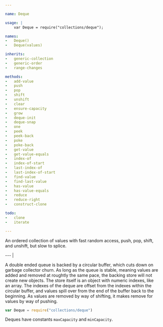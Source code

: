 ```yaml
---

name: Deque

usage: |
    var Deque = require("collections/deque");

names:
-   Deque()
-   Deque(values)

inherits:
-   generic-collection
-   generic-order
-   range-changes

methods:
-   add-value
-   push
-   pop
-   shift
-   unshift
-   clear
-   ensure-capacity
-   grow
-   deque-init
-   deque-snap
-   one
-   peek
-   peek-back
-   poke
-   poke-back
-   get-value
-   get-value-equals
-   index-of
-   index-of-start
-   last-index-of
-   last-index-of-start
-   find-value
-   find-last-value
-   has-value
-   has-value-equals
-   reduce
-   reduce-right
-   construct-clone

todo:
-   clone
-   iterate

---
```


An ordered collection of values with fast random access, push, pop, shift,
and unshift, but slow to splice.

--- |

A double ended queue is backed by a circular buffer, which cuts down on garbage
collector churn.
As long as the queue is stable, meaning values are added and removed at roughtly
the same pace, the backing store will not create new objects.
The store itself is an object with numeric indexes, like an array.
The indexes of the deque are offset from the indexes within the circular buffer,
and values spill over from the end of the buffer back to the beginning.
As values are removed by way of shifting, it makes remove for values by way of
pushing.

```js
var Deque = require("collections/deque")
```

Deques have constants `maxCapacity` and `minCapacity`.

